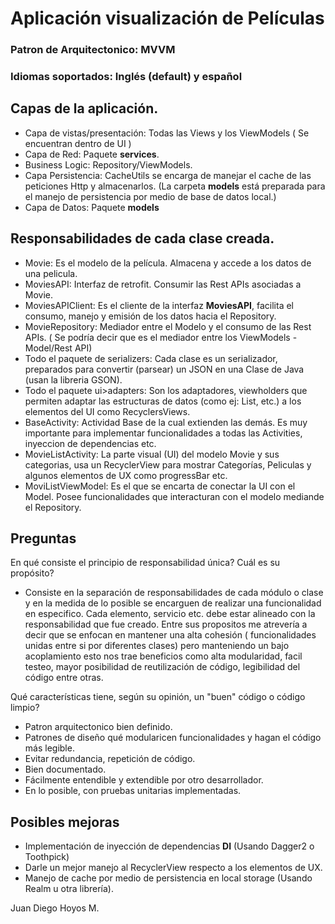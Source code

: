 # Aplicación visualización de Películas



### Patron de Arquitectonico: MVVM



### Idiomas soportados: Inglés (default) y español



## Capas de la aplicación.

- Capa de vistas/presentación: Todas las Views y los ViewModels ( Se encuentran dentro de UI )
- Capa de Red: Paquete **services**.
- Business Logic: Repository/ViewModels.
- Capa Persistencia: CacheUtils se encarga de manejar el cache de las peticiones Http y almacenarlos. (La carpeta **models** está preparada para el manejo de persistencia por medio de base de datos local.)
- Capa de Datos: Paquete **models**



## Responsabilidades de cada clase creada.

- Movie: Es el modelo de la película. Almacena y accede a los datos de una pelicula.
- MoviesAPI: Interfaz de retrofit. Consumir las Rest APIs asociadas a Movie.
- MoviesAPIClient: Es el cliente de la interfaz **MoviesAPI**, facilita el consumo, manejo y emisión de los datos hacia el Repository.
- MovieRepository: Mediador entre el Modelo y el consumo de las Rest APIs. ( Se podría decir que es el mediador entre los ViewModels - Model/Rest API)
- Todo el paquete de serializers: Cada clase es un serializador, preparados para convertir (parsear) un JSON en una Clase de Java (usan la libreria GSON).
- Todo el paquete ui>adapters: Son los adaptadores, viewholders que permiten adaptar las estructuras de datos  (como ej: List, etc.) a los elementos del UI como RecyclersViews.
- BaseActivity: Actividad Base de la cual extienden las demás. Es muy importante para implementar funcionalidades a todas las Activities, inyeccion de dependencias etc.
- MovieListActivity: La parte visual (UI) del modelo Movie y sus categorias, usa un RecyclerView para mostrar Categorías, Peliculas y algunos elementos de UX como progressBar etc.
- MoviListViewModel: Es el que se encarta de conectar la UI con el Model. Posee funcionalidades que interacturan con el modelo mediande el Repository.



## Preguntas

En qué consiste el principio de responsabilidad única? Cuál es su propósito?

- Consiste en la separación de responsabilidades de cada módulo o clase y en la medida de lo posible se encarguen de realizar una funcionalidad en especifico. Cada elemento, servicio etc. debe estar alineado con la responsabilidad que fue creado. Entre sus propositos me atrevería a decir que se enfocan en mantener una alta cohesión (  funcionalidades unidas entre si por diferentes clases)  pero manteniendo un bajo acoplamiento esto nos trae beneficios como alta modularidad, facil testeo, mayor posibilidad de reutilización de código, legibilidad del código entre otras.

Qué características tiene, según su opinión, un "buen" código o código limpio?

- Patron arquitectonico bien definido.
- Patrones de diseño qué modularicen funcionalidades y hagan el código más legible.
- Evitar redundancia, repetición de código.
- Bien documentado.
- Fácilmente entendible y extendible por otro desarrollador.
- En lo posible, con pruebas unitarias implementadas.



## Posibles mejoras

- Implementación de inyección de dependencias **DI** (Usando Dagger2 o Toothpick)
- Darle un mejor manejo al RecyclerView respecto a los elementos de UX.
- Manejo de cache por medio de persistencia en local storage (Usando Realm u otra librería).





Juan Diego Hoyos M.